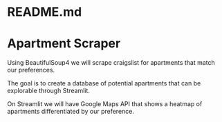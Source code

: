 # README.md

# Apartment Scraper

Using BeautifulSoup4 we will scrape craigslist for apartments that match our preferences. 

The goal is to create a database of potential apartments that can be explorable through Streamlit.

On Streamlit we will have Google Maps API that shows a heatmap of apartments differentiated by our preference.

